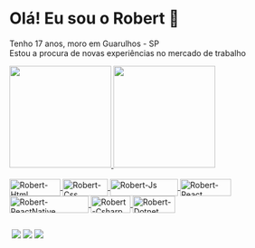# Olá! Eu sou o Robert 👋

<p>Tenho 17 anos, moro em Guarulhos - SP<br>Estou a procura de novas experiências no mercado de trabalho</p>



<div>
    <a href="https://github.com/Robert-025">
    <img height="180em" src="https://github-readme-stats.vercel.app/api?username=Robert-025&show_icons=true&theme=dark&include_all_commits=true&count_private=true"/>
  <img height="180em" src="https://github-readme-stats.vercel.app/api/top-langs/?username=Robert-025&layout=compact&langs_count=7&theme=dark"/>
</div>
  
<div display="inline_block"><br>
  <img align="center" alt="Robert-Html" height="30" width="90" src="https://img.shields.io/badge/HTML5-E34F26?style=for-the-badge&logo=html5&logoColor=white">
  <img align="center" alt="Robert-Css" height="30" width="80" src="https://img.shields.io/badge/CSS3-1572B6?style=for-the-badge&logo=css3&logoColor=white">
  <img align="center" alt="Robert-Js" height="30" width="120" src="https://img.shields.io/badge/JavaScript-F7DF1E?style=for-the-badge&logo=javascript&logoColor=black">
  <img align="center" alt="Robert-React" height="30" width="90" src="https://img.shields.io/badge/React-20232A?style=for-the-badge&logo=react&logoColor=61DAFB">
  <img align="center" alt="Robert-ReactNative" height="30" width="140" src="https://img.shields.io/badge/React_Native-20232A?style=for-the-badge&logo=react&logoColor=61DAFB">
  <img align="center" alt="Robert-Csharp" height="30" width="70" src="https://img.shields.io/badge/C%23-239120?style=for-the-badge&logo=c-sharp&logoColor=white">
  <img align="center" alt="Robert-Dotnet" height="30" width="75" src="https://img.shields.io/badge/.NET-5C2D91?style=for-the-badge&logo=.net&logoColor=white">
</div>
  
  ##
 
<div>
  <a href="mailto:robert.sena25@gmail.com" target="_blank"><img srcimg="https://img.shields.io/badge/-Gmail-%23333?style=for-the-badge&logo=gmail&logoColor=white" target="_blank"></a>
  <a href="https://www.instagram.com/robertsena_25/" target="_blank"><img src="https://img.shields.io/badge/-Instagram-%23E4405F?style=for-the-badge&logo=instagram&logoColor=white" target="_blank"></a>
  <a href="https://www.linkedin.com/in/robert-sena-santos-940724210/" target="_blank"><img src="https://img.shields.io/badge/-LinkedIn-%230077B5?style=for-the-badge&logo=linkedin&logoColor=white" target="_blank"></a>
  <a href="http://api.whatsapp.com/send?phone=5511989508374"><img src="https://img.shields.io/badge/WhatsApp-25D366?style=for-the-badge&logo=whatsapp&logoColor=white"></a>
</div>

